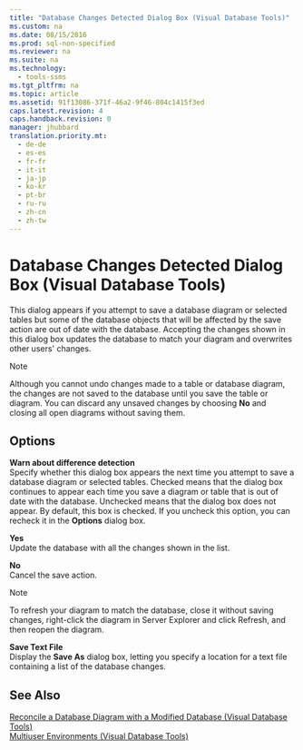 ```yaml
---
title: "Database Changes Detected Dialog Box (Visual Database Tools)"
ms.custom: na
ms.date: 08/15/2016
ms.prod: sql-non-specified
ms.reviewer: na
ms.suite: na
ms.technology: 
  - tools-ssms
ms.tgt_pltfrm: na
ms.topic: article
ms.assetid: 91f13086-371f-46a2-9f46-804c1415f3ed
caps.latest.revision: 4
caps.handback.revision: 0
manager: jhubbard
translation.priority.mt: 
  - de-de
  - es-es
  - fr-fr
  - it-it
  - ja-jp
  - ko-kr
  - pt-br
  - ru-ru
  - zh-cn
  - zh-tw
---
```

# Database Changes Detected Dialog Box (Visual Database Tools)
This dialog appears if you attempt to save a database diagram or selected tables but some of the database objects that will be affected by the save action are out of date with the database. Accepting the changes shown in this dialog box updates the database to match your diagram and overwrites other users' changes.  
  
> [!NOTE]  
> Although you cannot undo changes made to a table or database diagram, the changes are not saved to the database until you save the table or diagram. You can discard any unsaved changes by choosing **No** and closing all open diagrams without saving them.  
  
## Options  
**Warn about difference detection**  
Specify whether this dialog box appears the next time you attempt to save a database diagram or selected tables. Checked means that the dialog box continues to appear each time you save a diagram or table that is out of date with the database. Unchecked means that the dialog box does not appear. By default, this box is checked. If you uncheck this option, you can recheck it in the **Options** dialog box.  
  
**Yes**  
Update the database with all the changes shown in the list.  
  
**No**  
Cancel the save action.  
  
> [!NOTE]  
> To refresh your diagram to match the database, close it without saving changes, right-click the diagram in Server Explorer and click Refresh, and then reopen the diagram.  
  
**Save Text File**  
Display the **Save As** dialog box, letting you specify a location for a text file containing a list of the database changes.  
  
## See Also  
[Reconcile a Database Diagram with a Modified Database &#40;Visual Database Tools&#41;](../content/Reconcile-a-Database-Diagram-with-a-Modified-Database--Visual-Database-Tools-.md)  
[Multiuser Environments &#40;Visual Database Tools&#41;](../content/Multiuser-Environments--Visual-Database-Tools-.md)  
  
